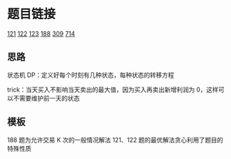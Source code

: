 # 题目链接

[121](../../solution/121.md)
[122](../../solution/122.md)
[123](../../solution/123.md)
[188](../../solution/188.md)
[309](../../solution/309.md)
[714](../../solution/714.md)

## 思路

状态机 DP：定义好每个时刻有几种状态，每种状态的转移方程

trick：当天买入不影响当天卖出的最大值，因为买入再卖出新增利润为 0，这样可以不需要维护前一天的状态

## 模板

188 题为允许交易 K 次的一般情况解法
121、122 题的最优解法贪心利用了题目的特殊性质